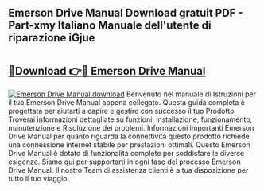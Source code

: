 ## Emerson Drive Manual Download gratuit PDF - Part-xmy Italiano Manuale dell'utente di riparazione iGjue

# <h2><a href="http://dfh3sc.blite.top/?on=Emerson+Drive+Manual">🔗Download 👉🔴 Emerson Drive Manual</a></h2>

[![Emerson Drive Manual download](https://i.imgur.com/lujVjoI.png)](http://dfh3sc.blite.top/?on=Emerson+Drive+Manual)
Benvenuto nel manuale di Istruzioni per il tuo Emerson Drive Manual appena collegato. Questa guida completa è progettata per aiutarti a capire e gestire con successo il tuo Prodotto. Troverai informazioni dettagliate su funzioni, installazione, funzionamento, manutenzione e Risoluzione dei problemi. Informazioni importanti Emerson Drive Manual per quanto riguarda la connettività questo prodotto richiede una connessione internet stabile per prestazioni ottimali. Questo Emerson Drive Manual è dotato di funzionalità complete per soddisfare le diverse esigenze. Siamo qui per supportarti in ogni fase del processo Emerson Drive Manual. Il nostro Team di assistenza clienti è a tua disposizione per tutto il tuo viaggio.
